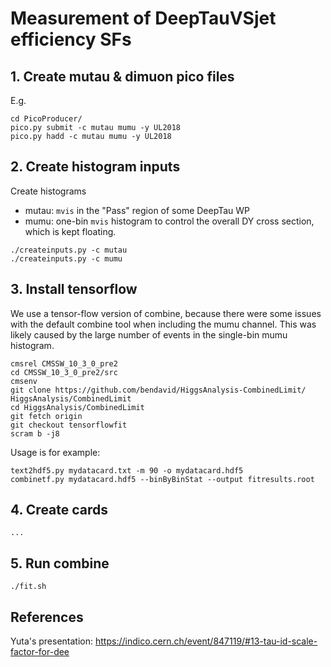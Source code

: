 # Measurement of DeepTauVSjet efficiency SFs

## 1. Create mutau & dimuon pico files
E.g.
```
cd PicoProducer/
pico.py submit -c mutau mumu -y UL2018
pico.py hadd -c mutau mumu -y UL2018
```

## 2. Create histogram inputs
Create histograms
- mutau: `mvis` in the "Pass" region of some DeepTau WP
- mumu: one-bin `mvis` histogram to control the overall DY cross section, which is kept floating.
```
./createinputs.py -c mutau
./createinputs.py -c mumu
```

## 3. Install tensorflow
We use a tensor-flow version of combine, because there were some issues with the default combine tool when including the mumu channel.
This was likely caused by the large number of events in the single-bin mumu histogram.
```
cmsrel CMSSW_10_3_0_pre2
cd CMSSW_10_3_0_pre2/src
cmsenv
git clone https://github.com/bendavid/HiggsAnalysis-CombinedLimit/ HiggsAnalysis/CombinedLimit
cd HiggsAnalysis/CombinedLimit
git fetch origin
git checkout tensorflowfit
scram b -j8
```

Usage is for example:
```
text2hdf5.py mydatacard.txt -m 90 -o mydatacard.hdf5
combinetf.py mydatacard.hdf5 --binByBinStat --output fitresults.root
```

## 4. Create cards
```
...
```

## 5. Run combine
```
./fit.sh
```

## References
Yuta's presentation: https://indico.cern.ch/event/847119/#13-tau-id-scale-factor-for-dee